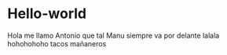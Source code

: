 # Hello-world
Hola me llamo Antonio que tal
Manu siempre va por delante 
lalala
hohohohoho
tacos mañaneros 

